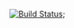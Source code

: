 [![Build Status](https://app.travis-ci.com/hlomla/ElectricityTopupTricks.svg?branch=main)](https://app.travis-ci.com/hlomla/ElectricityTopupTricks);